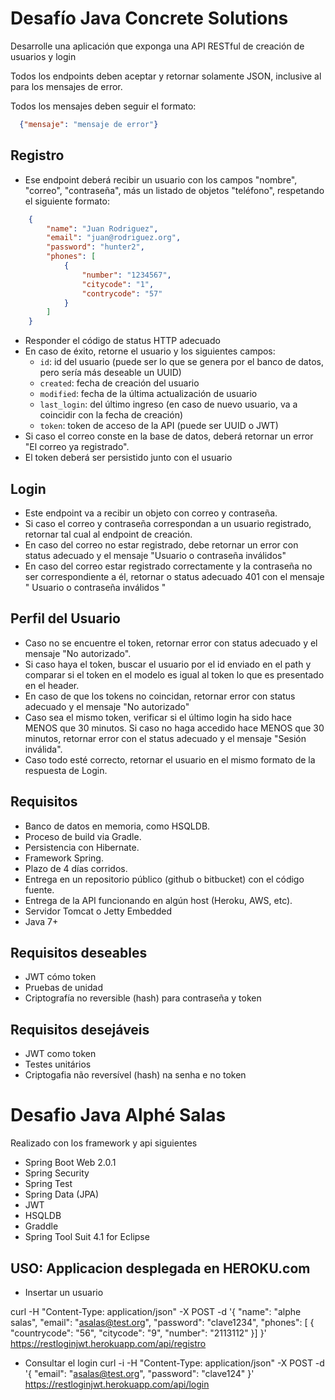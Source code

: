 # Desafío Java Concrete Solutions

Desarrolle una aplicación que exponga una API RESTful de creación de usuarios y login

Todos los endpoints deben aceptar y retornar solamente JSON, inclusive al para los mensajes de error.

Todos los mensajes deben seguir el formato:

```json
  {"mensaje": "mensaje de error"}
```

## Registro
* Ese endpoint deberá recibir un usuario con los campos "nombre", "correo", "contraseña", más un listado de objetos "teléfono", respetando el siguiente formato:
```json
    {
        "name": "Juan Rodriguez",
        "email": "juan@rodriguez.org",
        "password": "hunter2",
        "phones": [
            {
                "number": "1234567",
                "citycode": "1",			
                "contrycode": "57"
            }
        ]
    }
```
* Responder el código de status HTTP adecuado
* En caso de éxito, retorne el usuario y los siguientes campos:
   * `id`: id del usuario (puede ser lo que se genera por el banco de datos, pero sería más deseable un UUID)
   * `created`: fecha de creación del usuario
   * `modified`: fecha de la última actualización de usuario
   * `last_login`: del último ingreso (en caso de nuevo usuario, va a coincidir con la fecha de creación)
   * `token`: token de acceso de la API (puede ser UUID o JWT)
* Si caso el correo conste en la base de datos, deberá retornar un error "El correo ya registrado".
* El token deberá ser persistido junto con el usuario
## Login
* Este endpoint va a recibir un objeto con correo y contraseña.
* Si caso el correo y contraseña correspondan a un usuario registrado, retornar tal cual al endpoint de creación.
* En caso del correo no estar registrado, debe retornar un error con status adecuado y el mensaje "Usuario o contraseña inválidos"
* En caso del correo estar registrado correctamente y la contraseña no ser correspondiente a él, retornar o status adecuado 401 con el mensaje " Usuario o contraseña inválidos "
## Perfil del Usuario
* Caso no se encuentre el token, retornar error con status adecuado y el mensaje "No autorizado".
* Si caso haya el token, buscar el usuario por el id enviado en el path y comparar si el token en el modelo es igual al token lo que es presentado en el header.
* En caso de que los tokens no coincidan, retornar error con status adecuado y el mensaje "No autorizado"
* Caso sea el mismo token, verificar si el último login ha sido hace MENOS que 30 minutos. Si caso no haga accedido hace MENOS que 30 minutos, retornar error con el status adecuado y el mensaje "Sesión inválida".
* Caso todo esté correcto, retornar el usuario en el mismo formato de la respuesta de Login.
## Requisitos
* Banco de datos en memoria, como HSQLDB.
* Proceso de build via Gradle.
* Persistencia con Hibernate.
* Framework Spring.
* Plazo de 4 días corridos.
* Entrega en un repositorio público (github o bitbucket) con el código fuente.
* Entrega de la API funcionando en algún host (Heroku, AWS, etc).
* Servidor Tomcat o Jetty Embedded
* Java 7+
## Requisitos deseables
* JWT cómo token
* Pruebas de unidad
* Criptografía no reversible (hash) para contraseña y token

## Requisitos desejáveis
* JWT como token
* Testes unitários
* Criptogafia não reversível (hash) na senha e no token


# Desafio Java  Alphé Salas

Realizado con los framework y api siguientes
 
* Spring Boot Web 2.0.1
* Spring Security
* Spring Test
* Spring  Data (JPA)
* JWT
* HSQLDB
* Graddle
* Spring Tool Suit 4.1 for Eclipse

## USO: Applicacion desplegada en HEROKU.com

* Insertar un usuario

curl -H "Content-Type: application/json" -X POST -d '{ "name": "alphe salas", "email": "asalas@test.org", "password": "clave1234", "phones": [ { "countrycode": "56", "citycode": "9", "number": "2113112" }] }'  https://restloginjwt.herokuapp.com/api/registro

* Consultar el login
curl -i -H "Content-Type: application/json" -X POST -d '{ "email": "asalas@test.org", "password": "clave124" }' https://restloginjwt.herokuapp.com/api/login


